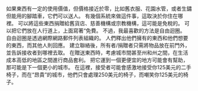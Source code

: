 如果東西有一定的使用價值，但價格接近於零，比如舊衣服、花園水管，或者生鏽但能用的腳踏車，它們可以送人。
有幾個系統來做這件事，這取決於你住在哪裡。
可以將這些東西捐贈給舊貨店、慈善機構或宗教機構，這可能是免稅的。
可以把它們放在人行道上，上面寫著“免費。
不過，我最喜歡的方法是自由迴圈。
自由迴圈是透過網際網路郵件列表組織的。
人們釋出他們擁有的東西和他們想要的東西，而其他人則回應。
建立聯絡後，所有者/捐贈者只需將物品放在前門外，並告訴接收者到哪裡去取。
在贈送東西時，考慮城市間甚至州和州之間，在生活成本高低的地區之間進行商品套利。
把它運到一個更便宜的地方可能會有幫助，那可能是下一個更小的城市。
在這裡，接受者可能會感激地接受你125美元的二手椅子，而在“昂貴”的城市，他們只會處理250美元的椅子，而嘲笑你125美元的椅子。